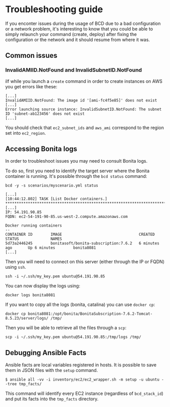 # Troubleshooting guide

If you enconter issues during the usage of BCD due to a bad configuration or a network problem, it's interesting to know that you could be able to simply relaunch your command (create, deploy) after fixing the configuration or the network and it should resume from where it was.

## Common issues

### InvalidAMIID.NotFound and InvalidSubnetID.NotFound

iIf while you launch a `create` command in order to create instances on AWS you get errors like these:

```
[...]
InvalidAMIID.NotFound: The image id '[ami-fc4f5e85]' does not exist
[...]
Error launching source instance: InvalidSubnetID.NotFound: The subnet ID 'subnet-ab123456' does not exist
[...]
```

You should check that `ec2_subnet_ids` and `aws_ami` correspond to the region set into `ec2_region`.

## Accessing Bonita logs

In order to troubleshoot issues you may need to consult Bonita logs.

To do so, first you need to identify the target server where the Bonita container is running.
It's possible through the `bcd status` command:

```
bcd -y -s scenarios/myscenario.yml status

[...]
[10:44:12.802] TASK [List Docker containers.] **************************************************************************************************
[...]
IP: 54.191.90.85
FQDN: ec2-54-191-90-85.us-west-2.compute.amazonaws.com

Docker running containers
--
CONTAINER ID        IMAGE                                  CREATED             STATUS              NAMES
5d73a2446245        bonitasoft/bonita-subscription:7.6.2   6 minutes ago       Up 6 minutes        bonita8081
[...]
```

Then you will need to connect on this server (either through the IP or FQDN) using `ssh`.

```
ssh -i ~/.ssh/my_key.pem ubuntu@54.191.90.85
```

You can now display the logs using:
```
docker logs bonita8081
```

If you want to copy all the logs (bonita, catalina) you can use `docker cp`:
```
docker cp bonita8081:/opt/bonita/BonitaSubscription-7.6.2-Tomcat-8.5.23/server/logs/ /tmp/
```

Then you will be able to retrieve all the files through a `scp`:
```
scp -i ~/.ssh/my_key.pem ubuntu@54.191.90.85:/tmp/logs /tmp/
```

## Debugging Ansible Facts

Ansible facts are local variables registered in hosts. It is possible to save them in JSON files with the `setup` command.
```
$ ansible all -vv -i inventory/ec2/ec2_wrapper.sh -m setup -u ubuntu --tree tmp_facts/
```
This command will identify every EC2 instance (regardless of `bcd_stack_id`) and put its facts into the `tmp_facts` directory.
